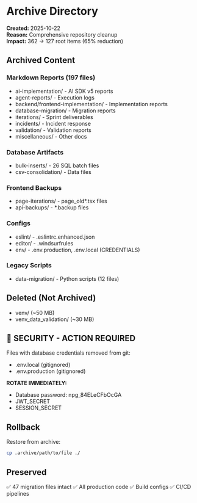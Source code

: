 # Archive Directory

**Created:** 2025-10-22  
**Reason:** Comprehensive repository cleanup  
**Impact:** 362 → 127 root items (65% reduction)

## Archived Content

### Markdown Reports (197 files)
- ai-implementation/ - AI SDK v5 reports
- agent-reports/ - Execution logs
- backend/frontend-implementation/ - Implementation reports
- database-migration/ - Migration reports
- iterations/ - Sprint deliverables
- incidents/ - Incident response
- validation/ - Validation reports
- miscellaneous/ - Other docs

### Database Artifacts
- bulk-inserts/ - 26 SQL batch files
- csv-consolidation/ - Data files

### Frontend Backups
- page-iterations/ - page_old*.tsx files
- api-backups/ - *.backup files

### Configs
- eslint/ - .eslintrc.enhanced.json
- editor/ - .windsurfrules
- env/ - .env.production, .env.local (CREDENTIALS)

### Legacy Scripts
- data-migration/ - Python scripts (12 files)

## Deleted (Not Archived)
- venv/ (~50 MB)
- venv_data_validation/ (~30 MB)

## 🚨 SECURITY - ACTION REQUIRED

Files with database credentials removed from git:
- .env.local (gitignored)
- .env.production (gitignored)

**ROTATE IMMEDIATELY:**
- Database password: npg_84ELeCFbOcGA
- JWT_SECRET
- SESSION_SECRET

## Rollback

Restore from archive:
```bash
cp .archive/path/to/file ./
```

## Preserved
✅ 47 migration files intact
✅ All production code
✅ Build configs
✅ CI/CD pipelines
